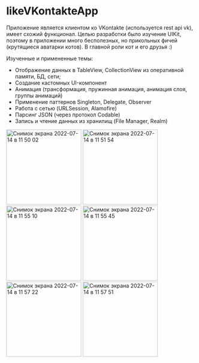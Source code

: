 # likeVKontakteApp
Приложение является клиентом ко VKontakte (используется rest api vk), имеет схожий функционал. Целью разработки было изучение UIKit, поэтому в приложении много бесполезных, но прикольных фичей (крутящиеся аватарки котов). В главной роли кот и его друзья :) 

Изученные и примененные темы:
- Отображение данных в TableView, CollectionView из оперативной памяти, БД, сети;
- Создание кастомных UI-компонент
- Анимация (трансформация, пружинная анимация, анимация слоя, группы анимаций)
- Применение паттернов Singleton, Delegate, Observer
- Работа с сетью (URLSession, Alamofire) 
- Парсинг JSON (через протокол Codable)
- Запись и чтение данных из хранилищ (File Manager, Realm)


<img width="200" alt="Снимок экрана 2022-07-14 в 11 50 02" src="https://user-images.githubusercontent.com/47087482/178942832-7c9db03b-8226-4935-a23b-56bc4c1a4279.png"> <img width="200" alt="Снимок экрана 2022-07-14 в 11 51 54" src="https://user-images.githubusercontent.com/47087482/178943255-4b4e5453-7110-43d8-8806-60669cc43f29.png"> <img width="200" alt="Снимок экрана 2022-07-14 в 11 55 10" src="https://user-images.githubusercontent.com/47087482/178943936-8f304882-7ddf-41f6-8d84-3c9fc7de785f.png"> <img width="200" alt="Снимок экрана 2022-07-14 в 11 55 45" src="https://user-images.githubusercontent.com/47087482/178944067-5f611414-f103-4579-b8fe-4eced10f9e35.png"> <img width="200" alt="Снимок экрана 2022-07-14 в 11 57 22" src="https://user-images.githubusercontent.com/47087482/178944401-27a395a7-07c3-47b1-a319-7cb62a0722c4.png"> <img width="200" alt="Снимок экрана 2022-07-14 в 11 57 51" src="https://user-images.githubusercontent.com/47087482/178944487-3990e8eb-b972-4acd-b64e-bc168af35583.png">
